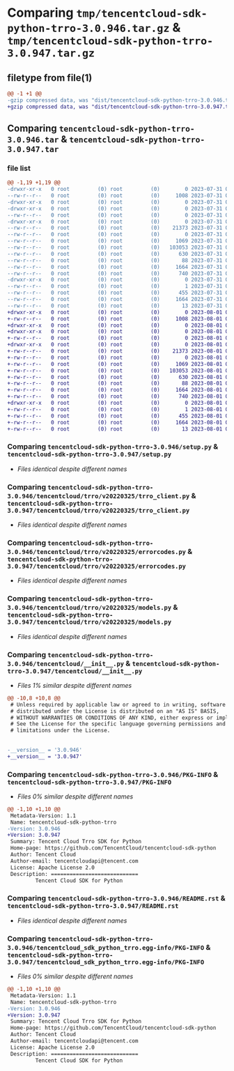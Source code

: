# Comparing `tmp/tencentcloud-sdk-python-trro-3.0.946.tar.gz` & `tmp/tencentcloud-sdk-python-trro-3.0.947.tar.gz`

## filetype from file(1)

```diff
@@ -1 +1 @@
-gzip compressed data, was "dist/tencentcloud-sdk-python-trro-3.0.946.tar", last modified: Mon Jul 31 00:38:50 2023, max compression
+gzip compressed data, was "dist/tencentcloud-sdk-python-trro-3.0.947.tar", last modified: Tue Aug  1 00:59:06 2023, max compression
```

## Comparing `tencentcloud-sdk-python-trro-3.0.946.tar` & `tencentcloud-sdk-python-trro-3.0.947.tar`

### file list

```diff
@@ -1,19 +1,19 @@
-drwxr-xr-x   0 root         (0) root         (0)        0 2023-07-31 00:38:50.000000 tencentcloud-sdk-python-trro-3.0.946/
--rw-r--r--   0 root         (0) root         (0)     1008 2023-07-31 00:38:50.000000 tencentcloud-sdk-python-trro-3.0.946/setup.py
-drwxr-xr-x   0 root         (0) root         (0)        0 2023-07-31 00:38:50.000000 tencentcloud-sdk-python-trro-3.0.946/tencentcloud/
-drwxr-xr-x   0 root         (0) root         (0)        0 2023-07-31 00:38:50.000000 tencentcloud-sdk-python-trro-3.0.946/tencentcloud/trro/
--rw-r--r--   0 root         (0) root         (0)        0 2023-07-31 00:38:50.000000 tencentcloud-sdk-python-trro-3.0.946/tencentcloud/trro/__init__.py
-drwxr-xr-x   0 root         (0) root         (0)        0 2023-07-31 00:38:50.000000 tencentcloud-sdk-python-trro-3.0.946/tencentcloud/trro/v20220325/
--rw-r--r--   0 root         (0) root         (0)    21373 2023-07-31 00:38:50.000000 tencentcloud-sdk-python-trro-3.0.946/tencentcloud/trro/v20220325/trro_client.py
--rw-r--r--   0 root         (0) root         (0)        0 2023-07-31 00:38:50.000000 tencentcloud-sdk-python-trro-3.0.946/tencentcloud/trro/v20220325/__init__.py
--rw-r--r--   0 root         (0) root         (0)     1069 2023-07-31 00:38:50.000000 tencentcloud-sdk-python-trro-3.0.946/tencentcloud/trro/v20220325/errorcodes.py
--rw-r--r--   0 root         (0) root         (0)   103053 2023-07-31 00:38:50.000000 tencentcloud-sdk-python-trro-3.0.946/tencentcloud/trro/v20220325/models.py
--rw-r--r--   0 root         (0) root         (0)      630 2023-07-31 00:38:50.000000 tencentcloud-sdk-python-trro-3.0.946/tencentcloud/__init__.py
--rw-r--r--   0 root         (0) root         (0)       88 2023-07-31 00:38:50.000000 tencentcloud-sdk-python-trro-3.0.946/setup.cfg
--rw-r--r--   0 root         (0) root         (0)     1664 2023-07-31 00:38:50.000000 tencentcloud-sdk-python-trro-3.0.946/PKG-INFO
--rw-r--r--   0 root         (0) root         (0)      740 2023-07-31 00:38:50.000000 tencentcloud-sdk-python-trro-3.0.946/README.rst
-drwxr-xr-x   0 root         (0) root         (0)        0 2023-07-31 00:38:50.000000 tencentcloud-sdk-python-trro-3.0.946/tencentcloud_sdk_python_trro.egg-info/
--rw-r--r--   0 root         (0) root         (0)        1 2023-07-31 00:38:50.000000 tencentcloud-sdk-python-trro-3.0.946/tencentcloud_sdk_python_trro.egg-info/dependency_links.txt
--rw-r--r--   0 root         (0) root         (0)      455 2023-07-31 00:38:50.000000 tencentcloud-sdk-python-trro-3.0.946/tencentcloud_sdk_python_trro.egg-info/SOURCES.txt
--rw-r--r--   0 root         (0) root         (0)     1664 2023-07-31 00:38:50.000000 tencentcloud-sdk-python-trro-3.0.946/tencentcloud_sdk_python_trro.egg-info/PKG-INFO
--rw-r--r--   0 root         (0) root         (0)       13 2023-07-31 00:38:50.000000 tencentcloud-sdk-python-trro-3.0.946/tencentcloud_sdk_python_trro.egg-info/top_level.txt
+drwxr-xr-x   0 root         (0) root         (0)        0 2023-08-01 00:59:06.000000 tencentcloud-sdk-python-trro-3.0.947/
+-rw-r--r--   0 root         (0) root         (0)     1008 2023-08-01 00:59:06.000000 tencentcloud-sdk-python-trro-3.0.947/setup.py
+drwxr-xr-x   0 root         (0) root         (0)        0 2023-08-01 00:59:06.000000 tencentcloud-sdk-python-trro-3.0.947/tencentcloud/
+drwxr-xr-x   0 root         (0) root         (0)        0 2023-08-01 00:59:06.000000 tencentcloud-sdk-python-trro-3.0.947/tencentcloud/trro/
+-rw-r--r--   0 root         (0) root         (0)        0 2023-08-01 00:59:06.000000 tencentcloud-sdk-python-trro-3.0.947/tencentcloud/trro/__init__.py
+drwxr-xr-x   0 root         (0) root         (0)        0 2023-08-01 00:59:06.000000 tencentcloud-sdk-python-trro-3.0.947/tencentcloud/trro/v20220325/
+-rw-r--r--   0 root         (0) root         (0)    21373 2023-08-01 00:59:06.000000 tencentcloud-sdk-python-trro-3.0.947/tencentcloud/trro/v20220325/trro_client.py
+-rw-r--r--   0 root         (0) root         (0)        0 2023-08-01 00:59:06.000000 tencentcloud-sdk-python-trro-3.0.947/tencentcloud/trro/v20220325/__init__.py
+-rw-r--r--   0 root         (0) root         (0)     1069 2023-08-01 00:59:06.000000 tencentcloud-sdk-python-trro-3.0.947/tencentcloud/trro/v20220325/errorcodes.py
+-rw-r--r--   0 root         (0) root         (0)   103053 2023-08-01 00:59:06.000000 tencentcloud-sdk-python-trro-3.0.947/tencentcloud/trro/v20220325/models.py
+-rw-r--r--   0 root         (0) root         (0)      630 2023-08-01 00:59:06.000000 tencentcloud-sdk-python-trro-3.0.947/tencentcloud/__init__.py
+-rw-r--r--   0 root         (0) root         (0)       88 2023-08-01 00:59:06.000000 tencentcloud-sdk-python-trro-3.0.947/setup.cfg
+-rw-r--r--   0 root         (0) root         (0)     1664 2023-08-01 00:59:06.000000 tencentcloud-sdk-python-trro-3.0.947/PKG-INFO
+-rw-r--r--   0 root         (0) root         (0)      740 2023-08-01 00:59:06.000000 tencentcloud-sdk-python-trro-3.0.947/README.rst
+drwxr-xr-x   0 root         (0) root         (0)        0 2023-08-01 00:59:06.000000 tencentcloud-sdk-python-trro-3.0.947/tencentcloud_sdk_python_trro.egg-info/
+-rw-r--r--   0 root         (0) root         (0)        1 2023-08-01 00:59:06.000000 tencentcloud-sdk-python-trro-3.0.947/tencentcloud_sdk_python_trro.egg-info/dependency_links.txt
+-rw-r--r--   0 root         (0) root         (0)      455 2023-08-01 00:59:06.000000 tencentcloud-sdk-python-trro-3.0.947/tencentcloud_sdk_python_trro.egg-info/SOURCES.txt
+-rw-r--r--   0 root         (0) root         (0)     1664 2023-08-01 00:59:06.000000 tencentcloud-sdk-python-trro-3.0.947/tencentcloud_sdk_python_trro.egg-info/PKG-INFO
+-rw-r--r--   0 root         (0) root         (0)       13 2023-08-01 00:59:06.000000 tencentcloud-sdk-python-trro-3.0.947/tencentcloud_sdk_python_trro.egg-info/top_level.txt
```

### Comparing `tencentcloud-sdk-python-trro-3.0.946/setup.py` & `tencentcloud-sdk-python-trro-3.0.947/setup.py`

 * *Files identical despite different names*

### Comparing `tencentcloud-sdk-python-trro-3.0.946/tencentcloud/trro/v20220325/trro_client.py` & `tencentcloud-sdk-python-trro-3.0.947/tencentcloud/trro/v20220325/trro_client.py`

 * *Files identical despite different names*

### Comparing `tencentcloud-sdk-python-trro-3.0.946/tencentcloud/trro/v20220325/errorcodes.py` & `tencentcloud-sdk-python-trro-3.0.947/tencentcloud/trro/v20220325/errorcodes.py`

 * *Files identical despite different names*

### Comparing `tencentcloud-sdk-python-trro-3.0.946/tencentcloud/trro/v20220325/models.py` & `tencentcloud-sdk-python-trro-3.0.947/tencentcloud/trro/v20220325/models.py`

 * *Files identical despite different names*

### Comparing `tencentcloud-sdk-python-trro-3.0.946/tencentcloud/__init__.py` & `tencentcloud-sdk-python-trro-3.0.947/tencentcloud/__init__.py`

 * *Files 1% similar despite different names*

```diff
@@ -10,8 +10,8 @@
 # Unless required by applicable law or agreed to in writing, software
 # distributed under the License is distributed on an "AS IS" BASIS,
 # WITHOUT WARRANTIES OR CONDITIONS OF ANY KIND, either express or implied.
 # See the License for the specific language governing permissions and
 # limitations under the License.
 
 
-__version__ = '3.0.946'
+__version__ = '3.0.947'
```

### Comparing `tencentcloud-sdk-python-trro-3.0.946/PKG-INFO` & `tencentcloud-sdk-python-trro-3.0.947/PKG-INFO`

 * *Files 0% similar despite different names*

```diff
@@ -1,10 +1,10 @@
 Metadata-Version: 1.1
 Name: tencentcloud-sdk-python-trro
-Version: 3.0.946
+Version: 3.0.947
 Summary: Tencent Cloud Trro SDK for Python
 Home-page: https://github.com/TencentCloud/tencentcloud-sdk-python
 Author: Tencent Cloud
 Author-email: tencentcloudapi@tencent.com
 License: Apache License 2.0
 Description: ============================
         Tencent Cloud SDK for Python
```

### Comparing `tencentcloud-sdk-python-trro-3.0.946/README.rst` & `tencentcloud-sdk-python-trro-3.0.947/README.rst`

 * *Files identical despite different names*

### Comparing `tencentcloud-sdk-python-trro-3.0.946/tencentcloud_sdk_python_trro.egg-info/PKG-INFO` & `tencentcloud-sdk-python-trro-3.0.947/tencentcloud_sdk_python_trro.egg-info/PKG-INFO`

 * *Files 0% similar despite different names*

```diff
@@ -1,10 +1,10 @@
 Metadata-Version: 1.1
 Name: tencentcloud-sdk-python-trro
-Version: 3.0.946
+Version: 3.0.947
 Summary: Tencent Cloud Trro SDK for Python
 Home-page: https://github.com/TencentCloud/tencentcloud-sdk-python
 Author: Tencent Cloud
 Author-email: tencentcloudapi@tencent.com
 License: Apache License 2.0
 Description: ============================
         Tencent Cloud SDK for Python
```

